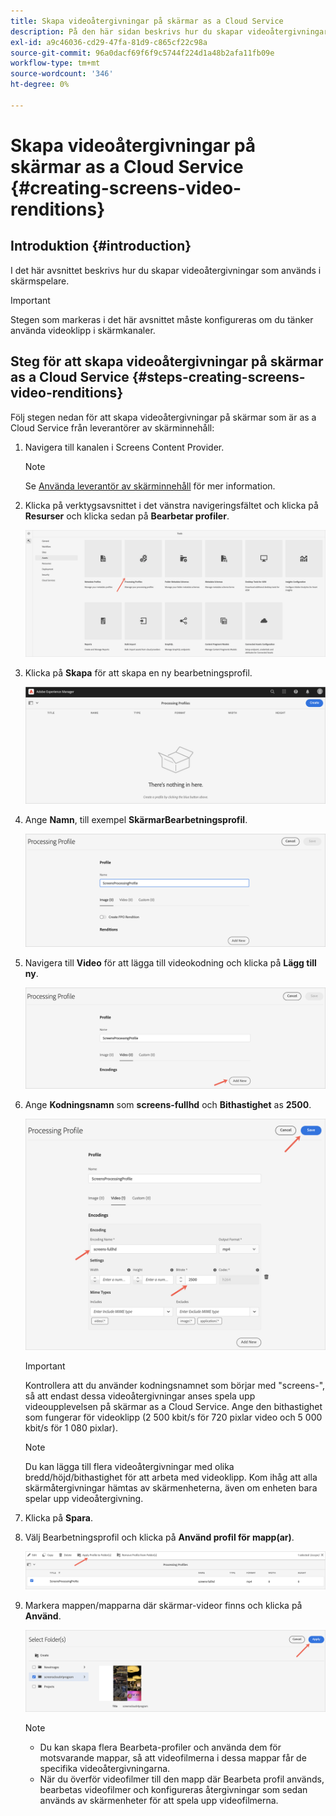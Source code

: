 ```yaml
---
title: Skapa videoåtergivningar på skärmar as a Cloud Service
description: På den här sidan beskrivs hur du skapar videoåtergivningar på skärmar as a Cloud Service.
exl-id: a9c46036-cd29-47fa-81d9-c865cf22c98a
source-git-commit: 96a0dacf69f6f9c5744f224d1a48b2afa11fb09e
workflow-type: tm+mt
source-wordcount: '346'
ht-degree: 0%

---
```


# Skapa videoåtergivningar på skärmar as a Cloud Service {#creating-screens-video-renditions}

## Introduktion {#introduction}

I det här avsnittet beskrivs hur du skapar videoåtergivningar som används i skärmspelare.

>[!IMPORTANT]
>Stegen som markeras i det här avsnittet måste konfigureras om du tänker använda videoklipp i skärmkanaler.

## Steg för att skapa videoåtergivningar på skärmar as a Cloud Service {#steps-creating-screens-video-renditions}

Följ stegen nedan för att skapa videoåtergivningar på skärmar som är as a Cloud Service från leverantörer av skärminnehåll:

1. Navigera till kanalen i Screens Content Provider.

   >[!NOTE]
   >Se [Använda leverantör av skärminnehåll](https://experienceleague.adobe.com/docs/experience-manager-cloud-service/screens-as-cloud-service/configure-screens-cloud/using-screens-content-provider.html?lang=en#screens-content-provider) för mer information.

1. Klicka på verktygsavsnittet i det vänstra navigeringsfältet och klicka på **Resurser** och klicka sedan på **Bearbetar profiler**.

   ![](/help/screens-cloud/assets/configure/screens-cp-3.png)

1. Klicka på **Skapa** för att skapa en ny bearbetningsprofil.

   ![](/help/screens-cloud/assets/configure/screens-video-2.png)

1. Ange **Namn**, till exempel **SkärmarBearbetningsprofil**.

   ![](/help/screens-cloud/assets/configure/screens-video-3.png)

1. Navigera till **Video** för att lägga till videokodning och klicka på **Lägg till ny**.

   ![](/help/screens-cloud/assets/configure/screens-video-4a.png)

1. Ange **Kodningsnamn** som **screens-fullhd** och **Bithastighet** as **2500**.

   ![](/help/screens-cloud/assets/configure/screens-video-4.png)

   >[!IMPORTANT]
   >Kontrollera att du använder kodningsnamnet som börjar med &quot;screens-&quot;, så att endast dessa videoåtergivningar anses spela upp videoupplevelsen på skärmar as a Cloud Service. Ange den bithastighet som fungerar för videoklipp (2 500 kbit/s för 720 pixlar video och 5 000 kbit/s för 1 080 pixlar).

   >[!NOTE]
   >Du kan lägga till flera videoåtergivningar med olika bredd/höjd/bithastighet för att arbeta med videoklipp. Kom ihåg att alla skärmåtergivningar hämtas av skärmenheterna, även om enheten bara spelar upp videoåtergivning.

1. Klicka på **Spara**.

1. Välj Bearbetningsprofil och klicka på **Använd profil för mapp(ar)**.

   ![](/help/screens-cloud/assets/configure/screens-video-5.png)

1. Markera mappen/mapparna där skärmar-videor finns och klicka på **Använd**.

   ![](/help/screens-cloud/assets/configure/screens-video-6.png)

   >[!NOTE]
   >* Du kan skapa flera Bearbeta-profiler och använda dem för motsvarande mappar, så att videofilmerna i dessa mappar får de specifika videoåtergivningarna.
   >* När du överför videofilmer till den mapp där Bearbeta profil används, bearbetas videofilmer och konfigureras återgivningar som sedan används av skärmenheter för att spela upp videofilmerna.

